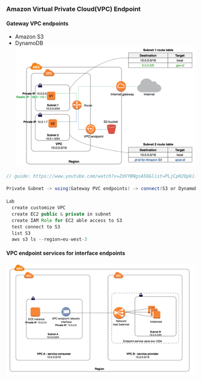 ### Amazon Virtual Private Cloud(VPC) Endpoint
#### Gateway VPC endpoints
- Amazon S3
- DynamoDB
![Gateway VPC endpoints](../images/vpc-endpoint-s3-diagram.png)
```java
// guide: https://www.youtube.com/watch?v=ZdVYBNgsA5Q&list=PLjCpH2Qpki-sTjdlYXE8AifSKQFa8ZL23&index=35

Private Subnet -> using(Gateway PVC endpoints) -> connect(S3 or DynamoDB)

Lab
  create customize VPC
  create EC2 public & private in subnet
  create IAM Role for EC2 able access to S3
  test connect to S3
  list S3
  aws s3 ls --region=eu-west-3
```
#### VPC endpoint services for interface endpoints
![VPC endpoint services](../images/vpc-endpoint-service.png)